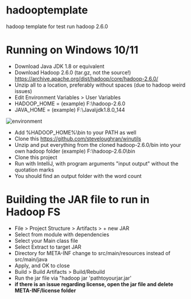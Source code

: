 # hadooptemplate
hadoop template for test run hadoop 2.6.0

# Running on Windows 10/11
- Download Java JDK 1.8 or equivalent
- Download Hadoop 2.6.0 (tar.gz, not the source!) https://archive.apache.org/dist/hadoop/core/hadoop-2.6.0/
- Unzip all to a location, preferably without spaces (due to hadoop weird issues)
- Edit Environment Variables > User Variables
- HADOOP_HOME = (example) F:\hadoop-2.6.0
- JAVA_HOME = (example) F:\Java\jdk1.8.0_144

![environment](https://i.imgur.com/xRJNpFM.png)

- Add %HADOOP_HOME%\bin to your PATH as well
- Clone this https://github.com/steveloughran/winutils
- Unzip and put everything from the cloned hadoop-2.6.0/bin into your own hadoop folder (example) F:\hadoop-2.6.0\bin
- Clone this project
- Run with IntelliJ, with program arguments "input output" without the quotation marks
- You should find an output folder with the word count

# Building the JAR file to run in Hadoop FS
- File > Project Structure > Artifacts > + new JAR
- Select from module with dependencies
- Select your Main class file
- Select Extract to target JAR
- Directory for META-INF change to src/main/resources instead of src/main/java
- Apply, and OK to close
- Build > Build Artifacts > Build/Rebuild
- Run the jar file via "hadoop jar 'pathtoyourjar.jar'
- **if there is an issue regarding license, open the jar file and delete META-INF/license folder**
